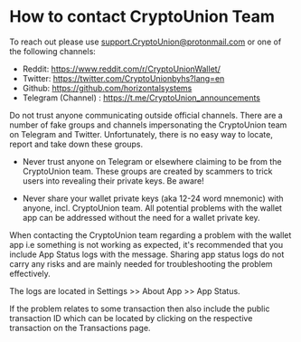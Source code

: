 # How to contact CryptoUnion Team

To reach out please use support.CryptoUnion@protonmail.com or one of the following channels:

- Reddit: https://www.reddit.com/r/CryptoUnionWallet/
- Twitter: https://twitter.com/CryptoUnionbyhs?lang=en
- Github: https://github.com/horizontalsystems
- Telegram (Channel) : https://t.me/CryptoUnion_announcements

Do not trust anyone communicating outside official channels. There are a number of fake groups and channels impersonating the CryptoUnion team on Telegram and Twitter. Unfortunately, there is no easy way to locate, report and take down these groups.

- Never trust anyone on Telegram or elsewhere claiming to be from the CryptoUnion team. These groups are created by scammers to trick users into revealing their private keys. Be aware!

- Never share your wallet private keys (aka 12-24 word mnemonic) with anyone, incl. CryptoUnion team. All potential problems with the wallet app can be addressed without the need for a wallet private key.

When contacting the CryptoUnion team regarding a problem with the wallet app i.e something is not working as expected, it's recommended that you include App Status logs with the message. Sharing app status logs do not carry any risks and are mainly needed for troubleshooting the problem effectively.

The logs are located in Settings >> About App >> App Status.

If the problem relates to some transaction then also include the public transaction ID which can be located by clicking on the respective transaction on the Transactions page.
